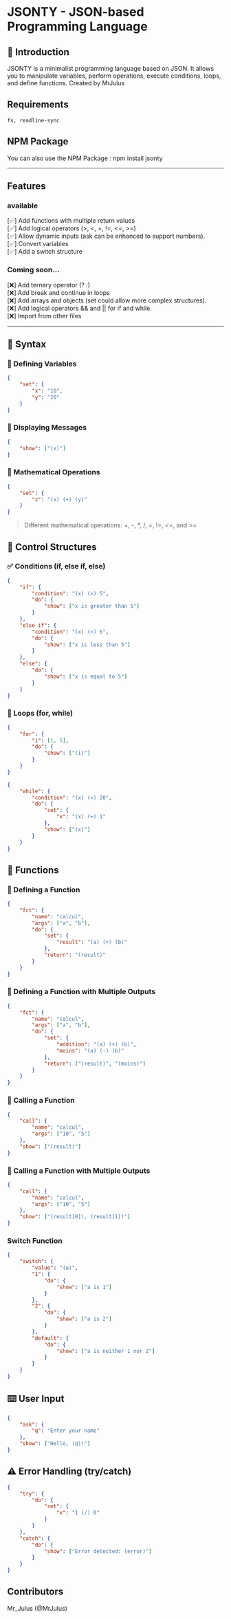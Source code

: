 # JSONTY - JSON-based Programming Language

## 📌 Introduction
JSONTY is a minimalist programming language based on JSON. It allows you to manipulate variables, perform operations, execute conditions, loops, and define functions.
Created by MrJulus

## Requirements
```text
fs, readline-sync
```

## NPM Package
You can also use the NPM Package : npm install jsonty

---

## Features
### available
[✅] Add functions with multiple return values    
[✅] Add logical operators (>, <, =, !=, <=, >=)    
[✅] Allow dynamic inputs (ask can be enhanced to support numbers).    
[✅] Convert variables       
[✅] Add a switch structure    

### Coming soon...
[❌] Add ternary operator (? :)    
[❌] Add break and continue in loops    
[❌] Add arrays and objects (set could allow more complex structures).    
[❌] Add logical operators && and || for if and while.    
[❌] Import from other files    

---

## 📖 Syntax

### 🔹 Defining Variables
```json
{
    "set": {
        "x": "10",
        "y": "20"
    }
}
```

### 🔹 Displaying Messages
```json
{
    "show": ["(x)"]
}
```

### 🔹 Mathematical Operations
```json
{
    "set": {
        "z": "(x) (+) (y)"
    }
}
```
> Different mathematical operations: +, -, *, /, =, !=, <=, and >=

## 🔄 Control Structures
### ✅ Conditions (if, else if, else)
```json
{
    "if": {
        "condition": "(x) (>) 5",
        "do": {
            "show": ["x is greater than 5"]
        }
    },
    "else if": {
        "condition": "(x) (<) 5",
        "do": {
            "show": ["x is less than 5"]
        }
    },
    "else": {
        "do": {
            "show": ["x is equal to 5"]
        }
    }
}
```

### 🔁 Loops (for, while)
```json
{
    "for": {
        "i": [1, 5],
        "do": {
            "show": ["(i)"]
        }
    }
}

{
    "while": {
        "condition": "(x) (<) 20",
        "do": {
            "set": {
                "x": "(x) (+) 1"
            },
            "show": ["(x)"]
        }
    }
}
```

## 🔧 Functions
### 🔹 Defining a Function
```json
{
    "fct": {
        "name": "calcul",
        "args": ["a", "b"],
        "do": {
            "set": {
                "result": "(a) (+) (b)"
            },
            "return": "(result)"
        }
    }
}
```

### 🔹 Defining a Function with Multiple Outputs
```json
{
    "fct": {
        "name": "calcul",
        "args": ["a", "b"],
        "do": {
            "set": {
                "addition": "(a) (+) (b)",
                "moins": "(a) (-) (b)"
            },
            "return": ["(result)", "(moins)"]
        }
    }
}
```

### 🔹 Calling a Function
```json
{
    "call": {
        "name": "calcul",
        "args": ["10", "5"]
    },
    "show": ["(result)"]
}
```

### 🔹 Calling a Function with Multiple Outputs
```json
{
    "call": {
        "name": "calcul",
        "args": ["10", "5"]
    },
    "show": ["(result[0]), (result[1])"]
}
```

### Switch Function
```json
{
    "switch": {
        "value": "(a)",
        "1": {
            "do": { 
                "show": ["a is 1"] 
            }
        },
        "2": {
            "do": {
                "show": ["a is 2"] 
            }
        },
        "default": {
            "do": { 
                "show": ["a is neither 1 nor 2"] 
            }
        }
    }
}

```

## ⌨️ User Input
```json
{
    "ask": {
        "q": "Enter your name"
    },
    "show": ["Hello, (q)!"]
}
```

## ⚠️ Error Handling (try/catch)
```json
{
    "try": {
        "do": {
            "set": {
                "x": "1 (/) 0"
            }
        }
    },
    "catch": {
        "do": {
            "show": ["Error detected: (error)"]
        }
    }
}

```

## Contributors
Mr_Julus (@MrJulus)